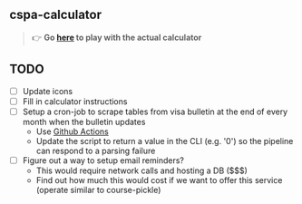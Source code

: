 ## cspa-calculator

> :point_right: **Go [here](https://bradybolton.github.io/cspa-calculator/) to play with the actual calculator**

## TODO

-   [ ] Update icons
-   [ ] Fill in calculator instructions
-   [ ] Setup a cron-job to scrape tables from visa bulletin at the end of every month when the bulletin updates
    -   Use [Github Actions](https://theanshuman.dev/articles/free-cron-jobs-with-github-actions-31d6)
    -   Update the script to return a value in the CLI (e.g. '0') so the pipeline can respond to a parsing failure
-   [ ] Figure out a way to setup email reminders?
    -   This would require network calls and hosting a DB ($$$)
    -   Find out how much this would cost if we want to offer this service (operate similar to course-pickle)
